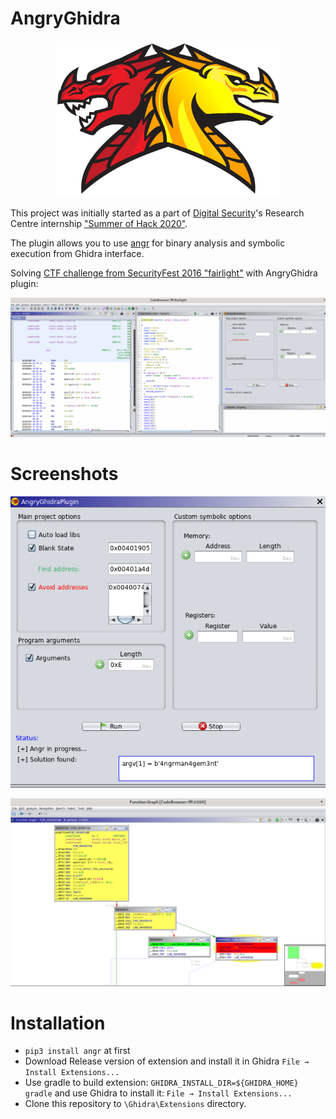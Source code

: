 # AngryGhidra

<p align="center"><img src="./images/angryGhidraIcon.png" width="360" height="250">

This project was initially started as a part of [Digital Security](https://github.com/DSecurity)'s Research Centre internship ["Summer of Hack 2020"](https://dsec.ru/about/summerofhack/).

The plugin allows you to use [angr](https://github.com/angr/angr) for binary analysis and symbolic execution from Ghidra interface.

Solving [CTF challenge from SecurityFest 2016 "fairlight"](https://github.com/angr/angr-doc/blob/master/examples/securityfest_fairlight/fairlight) with AngryGhidra plugin:

![AngryGhidra Plugin](./images/AngryGhidra.gif)

# Screenshots

![AngryGhidra Plugin GUI](./images/GUI.png)

![AngryGhidra Plugin Trace](./images/Trace.png)

# Installation
  
- `pip3 install angr` at first
- Download Release version of extension and install it in Ghidra `File → Install Extensions...` 
- Use gradle to build extension: `GHIDRA_INSTALL_DIR=${GHIDRA_HOME} gradle` and use Ghidra to install it: `File → Install Extensions...` 
- Clone this repository to `\Ghidra\Extensions` directory.







